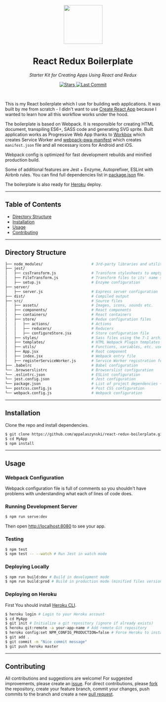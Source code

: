 <div align="center">
  <a href="https://github.com/appalaszynski/react-redux-boilerplate">
    <img src="https://user-images.githubusercontent.com/35331661/42527408-dd585196-8478-11e8-830a-2f1f20ce3005.png" height="125px">
  </a>
  <h1>React Redux Boilerplate</h1>
  <p>
    <em>Starter Kit for Creating Apps Using React and Redux</em>
  </p>
  <p>
    <a href="https://github.com/appalaszynski/react-redux-boilerplate/stargazers">
      <img src="https://img.shields.io/github/stars/appalaszynski/react-redux-boilerplate.svg" alt="Stars" /> 
    </a>
    <a href="https://github.com/appalaszynski/react-redux-boilerplate/commits/master">
      <img src="https://img.shields.io/github/last-commit/appalaszynski/react-redux-boilerplate.svg" alt="Last Commit" />
    </a>
  </p>
  <br>
</div>

This is my React boilerplate which I use for building web applications. It was built by me from scratch - I didn't want to use [Create React App](https://github.com/facebook/create-react-app) because I wanted to learn how all this workflow works under the hood.

The boilerplate is based on Webpack. It is responsible for creating HTML document, transpiling ES6+, SASS code and generating SVG sprite.
Built application works as Progressive Web App thanks to [Workbox](https://developers.google.com/web/tools/workbox/) which creates Service Worker and [webpack-pwa-manifest](https://github.com/arthurbergmz/webpack-pwa-manifest) which creates `manifest.json` file and all necessary icons for Android and iOS.

Webpack config is optimized for fast development rebuilds and minified production build.

Some of additional features are Jest + Enzyme, Autoprefixer, ESLint with Airbnb rules. You can find full dependencies list in [package.json](https://github.com/appalaszynski/react-redux-boilerplate/blob/master/package.json) file.

The boilerplate is also ready for [Heroku](https://www.heroku.com/) deploy.

---

## Table of Contents

* [Directory Structure](#directory-structure)
* [Installation](#installation)
* [Usage](#usage)
* [Contributing](#contributing)

---

## Directory Structure

```bash
├── node_modules/                      # 3rd-party libraries and utilities
├── jest/                        
│   ├── cssTransform.js                # Transform stylesheets to empty objects
│   ├── FileTransform.js               # Transform files to its' name string
│   ├── setup.js                       # Enzyme configuration
├── server/                        
│   ├── server.js                      # Express server configuration
├── dist/                              # Compiled output
├── src/                               # Source files
│   ├── assets/                        # Images, icons, sounds etc.
│   ├── components/                    # React components
│   ├── containers/                    # React containers
│   ├── store/                         # Redux configuration files
│   │   ├── actions/                   # Actions
│   │   ├── reducers/                  # Reducers
│   │   ├── configureStore.jsx         # Store configuration file
│   ├── styles/                        # Sass files using the 7-1 architecture pattern
│   ├── templates/                     # HTML Webpack Plugin templates
│   ├── utils/                         # Functions, variables, etc. used across many files
│   ├── App.jsx                        # Root component
│   ├── index.jsx                      # Webpack entry file
│   ├── registerServiceWorker.js       # Service Worker registration function
├── .babelrc                           # Babel configuration
└── .browserslistrc                    # Browserslist configuration
└── .eslintrc.json                     # ESLint configuration
└── jest.config.json                   # Jest configuration
└── package.json                       # List of project dependencies + NPM scripts
└── postcss.config.js                  # Post CSS configuration
└── webpack.config.js                  # Webpack configuration
```

---

## Installation

Clone the repo and install dependencies.

```bash
$ git clone https://github.com/appalaszynski/react-redux-boilerplate.git MyApp
$ cd MyApp
$ npm install                          
```
---

## Usage

### Webpack Configuration

Webpack configuration file is full of comments so you shouldn't have problems with understanding what each of lines of code does.

### Running Development Server

```bash
$ npm run serve:dev                 
```

Then open [http://localhost:8080](http://localhost:8080) to see your app.

### Testing

```bash
$ npm test
$ npm test -- --watch # Run Jest in watch mode
```

### Deploying Locally

```bash
$ npm run build:dev # Build in development mode
$ npm run build:prod # Build in production mode (minified files versions, external stylesheets)
```

### Deploying on Heroku

First You should install [Heroku CLI](https://devcenter.heroku.com/articles/heroku-cli).

```bash
$ heroku login # Login to your Heroku account
$ cd MyApp
$ git init # Initialize a git repository (ignore if already exists)
$ heroku git:remote -a your-app-name # Add remote Git repository
$ heroku config:set NPM_CONFIG_PRODUCTION=false # Force Heroku to install devDependencies
$ git add .
$ git commit -m "Nice commit message"
$ git push heroku master
```

---

## Contributing

All contributions and suggestions are welcome! For suggested improvements, please create an [issue](https://github.com/appalaszynski/react-redux-boilerplate/issues). For direct contributions, please [fork](https://github.com/appalaszynski/react-redux-boilerplate/fork) the repository, create your feature branch, commit your changes, push commits to the branch and create a new [pull request](https://github.com/appalaszynski/react-redux-boilerplate/pulls).
